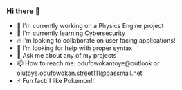 ### Hi there 👋


- 🔭 I’m currently working on a Physics Engine project
- 🌱 I’m currently learning Cybersecurity
- 🔥 I’m looking to collaborate on user facing applications!
- 🤔 I’m looking for help with proper syntax
- 💬 Ask me about any of my projects
- 📫 How to reach me: odufowokantoye@outlook or olutoye.odufowokan.street111@passmail.net
- ⚡ Fun fact: I like Pokemon!!
  
